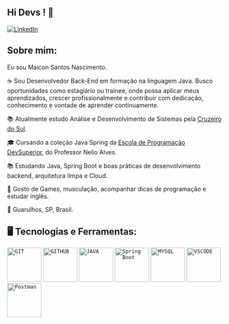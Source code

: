 ## Hi Devs ! 👋

[![LinkedIn](https://img.shields.io/badge/LinkedIn-0077B5?style=for-the-badge&logo=linkedin&logoColor=white)](https://www.linkedin.com/in/maiconsantosnascimento/)

## Sobre mim:
<div display="inline-block">

<p align="left">Eu sou Maicon Santos Nascimento.</p>
<p align="left">☕ Sou Desenvolvedor Back-End em formação na linguagem Java. Busco oportunidades como estagiário ou trainee, onde possa aplicar meus aprendizados, crescer profissionalmente e contribuir com dedicação, conhecimento e vontade de aprender continuamente.</p>
<p align="left">📚 Atualmente estudo Análise e Desenvolvimento de Sistemas pela <a href="https://www.cruzeirodosul.edu.br/">Cruzeiro do Sul</a>.</p>
<p align="left">🎓 Cursando a coleção Java Spring da <a href="https://devsuperior.com.br/">Escola de Programação DevSuperior</a>, do Professor Nelio Alves.</p>
<p align="left">📚 Estudando Java, Spring Boot e boas práticas de desenvolvimento backend, arquitetura limpa e Cloud.</p>
<p align="left">👾 Gosto de Games, musculação, acompanhar dicas de programação e estudar inglês.</p>
<p align="left">📍 Guarulhos, SP, Brasil.</p>
</div>

## 🖥️ Tecnologias e Ferramentas:

<code><img width="80px" src="https://cdn.jsdelivr.net/gh/devicons/devicon/icons/git/git-original.svg" title = "GIT"/></code>
<code><img width="80px" src="https://cdn.jsdelivr.net/gh/devicons/devicon/icons/github/github-original.svg" title = "GITHUB"/></code>
<code><img width="80px" src="https://cdn.jsdelivr.net/gh/devicons/devicon/icons/java/java-original.svg" title = "JAVA"/></code>
<code><img width="80px" src="https://cdn.jsdelivr.net/gh/devicons/devicon/icons/spring/spring-original-wordmark.svg" title = "Spring Boot"/></code>
<code><img width="80px" src="https://cdn.jsdelivr.net/gh/devicons/devicon/icons/mysql/mysql-original.svg" title = "MYSQL"/></code>
<code><img width="80px" src="https://cdn.jsdelivr.net/gh/devicons/devicon/icons/vscode/vscode-original.svg" title = "VSCODE"/></code>
<code><img width="80px" src="https://cdn.jsdelivr.net/gh/devicons/devicon@latest/icons/postman/postman-plain-wordmark.svg" title = "Postman"/></code>


